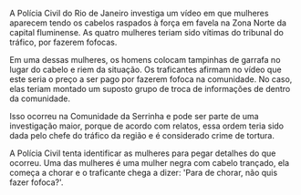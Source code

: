 A Polícia Civil do Rio de Janeiro investiga um vídeo em que mulheres aparecem tendo os cabelos raspados à força em favela na Zona Norte da capital fluminense. As quatro mulheres teriam sido vítimas do tribunal do tráfico, por fazerem fofocas.

Em uma dessas mulheres, os homens colocam tampinhas de garrafa no lugar do cabelo e riem da situação. Os traficantes afirmam no vídeo que este seria o preço a ser pago por fazerem fofoca na comunidade. No caso, elas teriam montado um suposto grupo de troca de informações de dentro da comunidade.

Isso ocorreu na Comunidade da Serrinha e pode ser parte de uma investigação maior, porque de acordo com relatos, essa ordem teria sido dada pelo chefe do tráfico da região e é considerado crime de tortura. 

A Polícia Civil tenta identificar as mulheres para pegar detalhes do que ocorreu. Uma das mulheres é uma mulher negra com cabelo trançado, ela começa a chorar e o traficante chega a dizer: 'Para de chorar, não quis fazer fofoca?'. 
